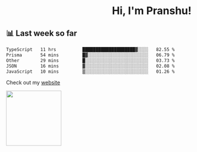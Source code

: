 <div align="right" >
   
   <H1>Hi, I'm Pranshu!</H1>

</div>

## 📊 Last week so far
<!--START_SECTION:waka-->

```txt
TypeScript   11 hrs          ████████████████████▓░░░░   82.55 %
Prisma       54 mins         █▓░░░░░░░░░░░░░░░░░░░░░░░   06.79 %
Other        29 mins         █░░░░░░░░░░░░░░░░░░░░░░░░   03.73 %
JSON         16 mins         ▓░░░░░░░░░░░░░░░░░░░░░░░░   02.08 %
JavaScript   10 mins         ▒░░░░░░░░░░░░░░░░░░░░░░░░   01.26 %
```

<!--END_SECTION:waka-->

Check out my [website](https://pranshu05.vercel.app)

<img align="left" width="150" src="https://user-images.githubusercontent.com/70943732/209951571-93b7afe5-f523-4683-b725-5d94b287e94e.png">

